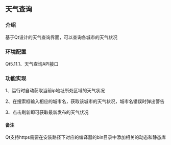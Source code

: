 ## 天气查询

###  介绍

基于Qt设计的天气查询界面，可以查询各城市的天气状况

### 环境配置

Qt5.11.1、天气查询API接口

### 功能实现

1、运行时自动获取当前ip地址所处区域的天气状况

2、在搜索框输入相应的城市名，获取该城市的天气状况，城市名错误时弹出警告

3、点击刷新即可获取最新发布的天气状况

#### 备注

Qt支持https需要在安装路径下对应的编译器的bin目录中添加相关的动态和静态库











